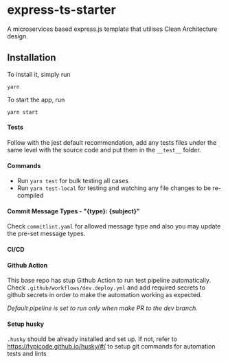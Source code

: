 # express-ts-starter
A microservices based express.js template that utilises Clean Architecture design.

## Installation
To install it,  simply run
```shell
yarn
```
To start the app, run
```shell
yarn start
```

#### Tests
Follow with the jest default recommendation, add any tests files under the same level with the source code and put them in the `__test__` folder.

#### Commands
- Run `yarn test` for bulk testing all cases
- Run `yarn test-local` for testing and watching any file changes to be re-compiled

#### Commit Message Types - "{type}: {subject}"
Check `commitlint.yaml` for allowed message type and also you may update the pre-set message types.

#### CI/CD

#### Github Action
This base repo has stup Github Action to run test pipeline automatically.
Check `.github/workflows/dev.deploy.yml` and add required secrets to github secrets in order to make the automation working as expected.

*Default pipeline is set to run only when make PR to the dev branch.*

#### Setup husky

`.husky` should be already installed and set up.
If not, refer to https://typicode.github.io/husky/#/ to setup git commands for automation tests and lints

